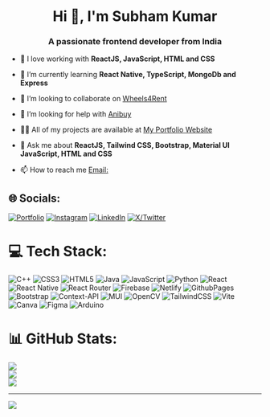 <h1 align="center">Hi 👋, I'm Subham Kumar</h1>
<h3 align="center">A passionate frontend developer from India</h3>

- 🌱 I love working with **ReactJS, JavaScript, HTML and CSS**
  
- 🌱 I’m currently learning **React Native, TypeScript, MongoDb and Express**

- 👯 I’m looking to collaborate on [Wheels4Rent](https://wheels4rent.netlify.app/)

- 🤝 I’m looking for help with [Anibuy](https://anibuy-subham0kumar.netlify.app/)

- 👨‍💻 All of my projects are available at [My Portfolio Website](https://subham-kumar-portfolio.netlify.app/)

- 💬 Ask me about **ReactJS, Tailwind CSS, Bootstrap, Material UI JavaScript, HTML and CSS**

- 📫 How to reach me [Email:](subhamkumar9650@gmail.com)


## 🌐 Socials:
[![Portfolio](https://img.shields.io/badge/Portfolio-%23000000.svg?style=for-the-badge&logo=firefox&logoColor=#FF7139)](https://subham-kumar-portfolio.netlify.app/) [![Instagram](https://img.shields.io/badge/Instagram-%23E4405F.svg?style=for-the-badge&logo=Instagram&logoColor=white)](https://instagram.com/subh.am.kr) [![LinkedIn](https://img.shields.io/badge/LinkedIn-%230077B5.svg?style=for-the-badge&logo=linkedin&logoColor=white)](https://linkedin.com/in/subham0kumar) [![X/Twitter](https://img.shields.io/badge/X-black.svg?style=for-the-badge&logo=X&logoColor=white)](https://x.com/subh_am_kr) 

# 💻 Tech Stack:
![C++](https://img.shields.io/badge/c++-%2300599C.svg?style=for-the-badge&logo=c%2B%2B&logoColor=white) ![CSS3](https://img.shields.io/badge/css3-%231572B6.svg?style=for-the-badge&logo=css3&logoColor=white) ![HTML5](https://img.shields.io/badge/html5-%23E34F26.svg?style=for-the-badge&logo=html5&logoColor=white) ![Java](https://img.shields.io/badge/java-%23ED8B00.svg?style=for-the-badge&logo=openjdk&logoColor=white) ![JavaScript](https://img.shields.io/badge/javascript-%23323330.svg?style=for-the-badge&logo=javascript&logoColor=%23F7DF1E) ![Python](https://img.shields.io/badge/python-3670A0?style=for-the-badge&logo=python&logoColor=ffdd54) ![React](https://img.shields.io/badge/react-%2320232a.svg?style=for-the-badge&logo=react&logoColor=%2361DAFB) ![React Native](https://img.shields.io/badge/react_native-%2320232a.svg?style=for-the-badge&logo=react&logoColor=%2361DAFB) ![React Router](https://img.shields.io/badge/React_Router-CA4245?style=for-the-badge&logo=react-router&logoColor=white) ![Firebase](https://img.shields.io/badge/firebase-%23039BE5.svg?style=for-the-badge&logo=firebase) ![Netlify](https://img.shields.io/badge/netlify-%23000000.svg?style=for-the-badge&logo=netlify&logoColor=#00C7B7) ![GithubPages](https://img.shields.io/badge/github%20pages-121013?style=for-the-badge&logo=github&logoColor=white) ![Bootstrap](https://img.shields.io/badge/bootstrap-%238511FA.svg?style=for-the-badge&logo=bootstrap&logoColor=white) ![Context-API](https://img.shields.io/badge/Context--Api-000000?style=for-the-badge&logo=react) ![MUI](https://img.shields.io/badge/MUI-%230081CB.svg?style=for-the-badge&logo=mui&logoColor=white) ![OpenCV](https://img.shields.io/badge/opencv-%23white.svg?style=for-the-badge&logo=opencv&logoColor=white) ![TailwindCSS](https://img.shields.io/badge/tailwindcss-%2338B2AC.svg?style=for-the-badge&logo=tailwind-css&logoColor=white) ![Vite](https://img.shields.io/badge/vite-%23646CFF.svg?style=for-the-badge&logo=vite&logoColor=white) ![Canva](https://img.shields.io/badge/Canva-%2300C4CC.svg?style=for-the-badge&logo=Canva&logoColor=white) ![Figma](https://img.shields.io/badge/figma-%23F24E1E.svg?style=for-the-badge&logo=figma&logoColor=white) ![Arduino](https://img.shields.io/badge/-Arduino-00979D?style=for-the-badge&logo=Arduino&logoColor=white)
# 📊 GitHub Stats:
![](https://github-readme-stats.vercel.app/api?username=subham0kumar&theme=tokyonight&hide_border=false&include_all_commits=true&count_private=false)<br/>
![](https://github-readme-streak-stats.herokuapp.com/?user=subham0kumar&theme=tokyonight&hide_border=false)<br/>
![](https://github-readme-stats.vercel.app/api/top-langs/?username=subham0kumar&theme=tokyonight&hide_border=false&include_all_commits=true&count_private=false&layout=compact)

---
[![](https://visitcount.itsvg.in/api?id=subham0kumar&icon=2&color=8)](https://visitcount.itsvg.in)

<!-- Proudly created with GPRM ( https://gprm.itsvg.in ) -->
